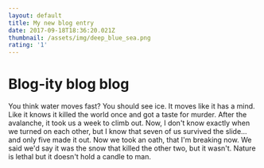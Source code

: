 ```yaml
---
layout: default
title: My new blog entry
date: 2017-09-18T18:36:20.021Z
thumbnail: /assets/img/deep_blue_sea.png
rating: '1'
---
```

# Blog-ity blog blog

You think water moves fast? You should see ice. It moves like it has a mind. Like it knows it killed the world once and got a taste for murder. After the avalanche, it took us a week to climb out. Now, I don't know exactly when we turned on each other, but I know that seven of us survived the slide... and only five made it out. Now we took an oath, that I'm breaking now. We said we'd say it was the snow that killed the other two, but it wasn't. Nature is lethal but it doesn't hold a candle to man.
